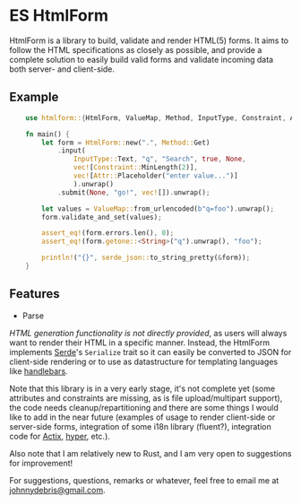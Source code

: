 # ES HtmlForm

HtmlForm is a library to build, validate and render HTML(5) forms. It aims to
follow the HTML specifications as closely as possible, and provide a complete
solution to easily build valid forms and validate incoming data both server-
and client-side.

## Example

```rust
    use htmlform::{HtmlForm, ValueMap, Method, InputType, Constraint, Attr};

    fn main() {
        let form = HtmlForm::new(".", Method::Get)
            .input(
                InputType::Text, "q", "Search", true, None,
                vec![Constraint::MinLength(2)],
                vec![Attr::Placeholder("enter value...")]
                ).unwrap()
            .submit(None, "go!", vec![]).unwrap();

        let values = ValueMap::from_urlencoded(b"q=foo").unwrap();
        form.validate_and_set(values);

        assert_eq!(form.errors.len(), 0);
        assert_eq!(form.getone::<String>("q").unwrap(), "foo");

        println!("{}", serde_json::to_string_pretty(&form));
    }
```

## Features

* Parse 

*HTML generation functionality is not directly provided*, as users will always
want to render their HTML in a specific manner. Instead, the HtmlForm
implements [Serde](https://docs.rs/serde/)'s `Serialize`
trait so it can easily be converted to JSON for client-side rendering or to
use as datastructure for templating languages like
[handlebars](https://docs.rs/handlebars/).

Note that this library is in a very early stage, it's not complete yet
(some attributes and constraints are missing, as is file upload/multipart
support), the code needs cleanup/repartitioning and there are some things I
would like to add in the near future (examples of usage to render client-side
or server-side forms, integration of some i18n library (fluent?), integration
code for [Actix](https://docs.rs/actix/), [hyper](https://docs.rs/hyper/),
etc.).

Also note that I am relatively new to Rust, and I am very open to suggestions
for improvement!

For suggestions, questions, remarks or whatever, feel free to email me at
[johnnydebris@gmail.com](mailto::johnnydebris@gmail.com).
